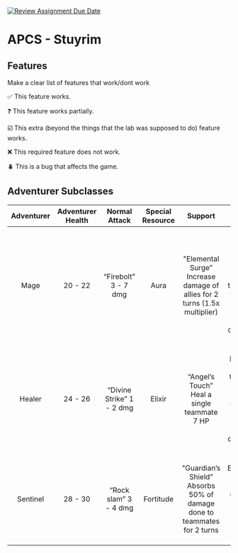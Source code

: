[![Review Assignment Due Date](https://classroom.github.com/assets/deadline-readme-button-22041afd0340ce965d47ae6ef1cefeee28c7c493a6346c4f15d667ab976d596c.svg)](https://classroom.github.com/a/KprAwj1n)
# APCS - Stuyrim

## Features

Make a clear list of features that work/dont work

:white_check_mark: This feature works.

:question: This feature works partially.

:ballot_box_with_check: This extra (beyond the things that the lab was supposed to do) feature works.

:x: This required feature does not work.

:beetle: This is a bug that affects the game.


## Adventurer Subclasses

| Adventurer   | **Adventurer Health** | Normal Attack | Special Resource | Support | Special Attack |
| :----------: | :----------:          | :----------: | :----------: | :----------: | :----------: |
| Mage         |  20 - 22              | “Firebolt”  3 - 7 dmg  | Aura | "Elemental Surge” Increase damage of allies for 2 turns (1.5x multiplier) |“Inferno Blast”  – Deals 5-6 dmg to all enemies, lighting them on fire for 3 turns (50% chance of dealing 1 damage per turn)|
| Healer       |  24 - 26              |  “Divine Strike”  1 - 2 dmg  | Elixir | “Angel’s Touch” Heal a single teammate 7 HP |  “Dark Blessing”  – Heal all teammates with a multiplier depending on how much damage is dealt (1x up to 2x) |
| Sentinel     |  28 - 30              | “Rock slam”  3 - 4 dmg  | Fortitude | "Guardian’s Shield” Absorbs 50% of damage done to teammates for 2 turns| “Iron Earthquake” -- Stun an enemy for up to three turns (100% for 1, 50% for 2, 25% for 3) |

